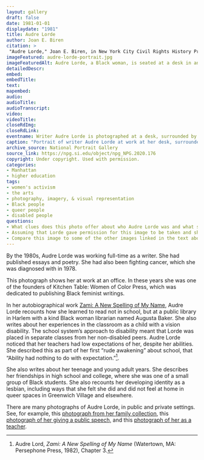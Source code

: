 ```yaml
--- 
layout: gallery
draft: false
date: 1981-01-01
displaydate: "1981"
title: Audre Lorde
author: Joan E. Biren
citation: >
 "Audre Lorde," Joan E. Biren, in New York City Civil Rights History Project, Accessed: [Month Day, Year], https://nyccivilrightshistory.org/gallery/audre-lorde-portrait.
imageFeatured: audre-lorde-portrait.jpg
imageFeaturedAlt: Audre Lorde, a Black woman, is seated at a desk in an office surrounded by books and papers. Her face tilts down toward a document she is reading.
detailedDescr: 
embed:  
embedTitle: 
text: 
mapembed: 
audio: 
audioTitle: 
audioTranscript: 
video: 
videoTitle: 
closeRdImg: 
closeRdLink: 
eventname: Writer Audre Lorde is photographed at a desk, surrounded by books and papers.
caption: "Portrait of writer Audre Lorde at work at her desk, surrounded by papers, books, and posters. This image was taken in 1981, around the time that she was writing her autobiographical book *Zami*."
archive_source: National Portrait Gallery 
source_link: https://npg.si.edu/object/npg_NPG.2020.176
copyright: Under copyright. Used with permission. 
categories: 
- Manhattan
- higher education
tags: 
- women's activism
- the arts
- photography, imagery, & visual representation
- Black people
- queer people
- disabled people
questions: 
- What clues does this photo offer about who Audre Lorde was and what she cared about? What do you notice about the space, the items in the space, an Lorde’s physical position? 
- Assuming that Lorde gave permission for this image to be taken and shared, what does it tell us about how she wanted to be seen in the world? 
- Compare this image to some of the other images linked in the text above. Which would you choose to represent Lorde, and why?
--- 
```


By the 1980s, Audre Lorde was working full-time as a writer. She had published essays and poetry. She had also been fighting cancer, which she was diagnosed with in 1978.

This photograph shows her at work at an office. In these years she was one of the founders of Kitchen Table: Women of Color Press, which was dedicated to publishing Black feminist writings.

In her autobiographical work [Zami: A New Spelling of My Name]( https://www.google.com/books/edition/Zami_A_New_Spelling_of_My_Name/TlqFFVbY9BEC?hl=en&gbpv=1&printsec=frontcover), Audre Lorde recounts how she learned to read not in school, but at a public library in Harlem with a kind Black woman librarian named Augusta Baker. She also writes about her experiences in the classroom as a child with a vision disability. The school system’s approach to disability meant that Lorde was placed in separate classes from her non-disabled peers. Audre Lorde noticed that her teachers had low expectations of her, despite her abilities. She described this as part of her first “rude awakening” about school, that “Ability had nothing to do with expectation.”[^1].  

She also writes about her teenage and young adult years. She describes her friendships in high school and college, where she was one of a small group of Black students. She also recounts her developing identity as a lesbian, including ways that she felt she did and did not feel at home in queer spaces in Greenwich Village and elsewhere.

There are many photographs of Audre Lorde, in public and private settings. See, for example, this [photograph from her family collection](https://lh3.googleusercontent.com/pTwEIgzXb-ycTEl_-q5Q8Maugl_8hlQY19MjBTtU7Bjf2dOEDljcSyHrfUfhJhGRHoljs6beE7WJoDm-Go2Xx8uUWZT9Lv3LjnqIWOnW_0m8C7mgQbUL=s0), this [photograph of her giving a public speech,](https://nmaahc.si.edu/object/nmaahc_TA2019.38.1.1.1.11) and this [photograph of her as a teacher](https://www.poetryfoundation.org/poets/audre-lorde).

[^1]: Audre Lord, *Zami: A New Spelling of My Name* (Watertown, MA: Persephone Press, 1982), Chapter 3. 
